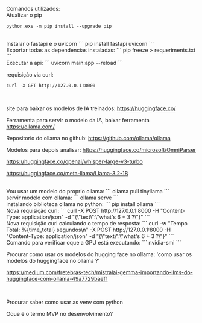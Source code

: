 Comandos utilizados:
<br>
Atualizar o pip
```
python.exe -m pip install --upgrade pip
```
<br>
Instalar o fastapi e o uvicorn
```
pip install fastapi uvicorn
```
<br>
Exportar todas as dependencias instaladas:
```
pip freeze > requeriments.txt
```
<br>
Executar a api:
```
uvicorn main:app --reload
```
<br>

requisição via curl:
```
curl -X GET http://127.0.0.1:8000
```
<br>

site para baixar os modelos de IA treinados:
https://huggingface.co/
<br>

Ferramenta para servir o modelo da IA, baixar ferramenta
https://ollama.com/

Repositorio do ollama no github:
https://github.com/ollama/ollama
<br>

Modelos para depois analisar:
https://huggingface.co/microsoft/OmniParser

https://huggingface.co/openai/whisper-large-v3-turbo

https://huggingface.co/meta-llama/Llama-3.2-1B

<br>
Vou usar um modelo do proprio ollama: 
```
ollama pull tinyllama
```
<br>
servir modelo com ollama:
```
ollama serve
```
<br>
instalando biblioteca ollama no python:
```
pip install ollama
```
<br>
Nova requisição curl:
```
curl -X POST http://127.0.0.1:8000 -H "Content-Type: application/json" -d "{\"text\":\"what's 6 + 3 ?\"}"
```
<br>
Nova requisição curl calculando o tempo de resposta:
```
curl -w "Tempo Total: %{time_total} segundos\n" -X POST http://127.0.0.1:8000 -H "Content-Type: application/json" -d "{\"text\":\"what's 6 + 3 ?\"}"
```
<br>
Comando para verificar oque a GPU está executando:
```
nvidia-smi 
```
<br>


Procurar como usar os modelos do hugging face no ollama:
'como usar os modelos do huggingface no ollama ?'

https://medium.com/fretebras-tech/mistralai-gemma-importando-llms-do-huggingface-com-ollama-49a7729baef1

<br>

Procurar saber como usar as venv com python

Oque é o termo MVP no desenvolvimento?